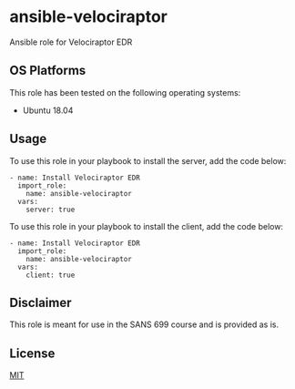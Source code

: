 # ansible-velociraptor
Ansible role for Velociraptor EDR

## OS Platforms

This role has been tested on the following operating systems:

- Ubuntu 18.04

## Usage

To use this role in your playbook to install the server, add the code below:

```
- name: Install Velociraptor EDR
  import_role:
    name: ansible-velociraptor
  vars:
    server: true
```

To use this role in your playbook to install the client, add the code below:

```
- name: Install Velociraptor EDR
  import_role:
    name: ansible-velociraptor
  vars:
    client: true
```

## Disclaimer

This role is meant for use in the SANS 699 course and is provided as is.

## License

[MIT](LICENSE)